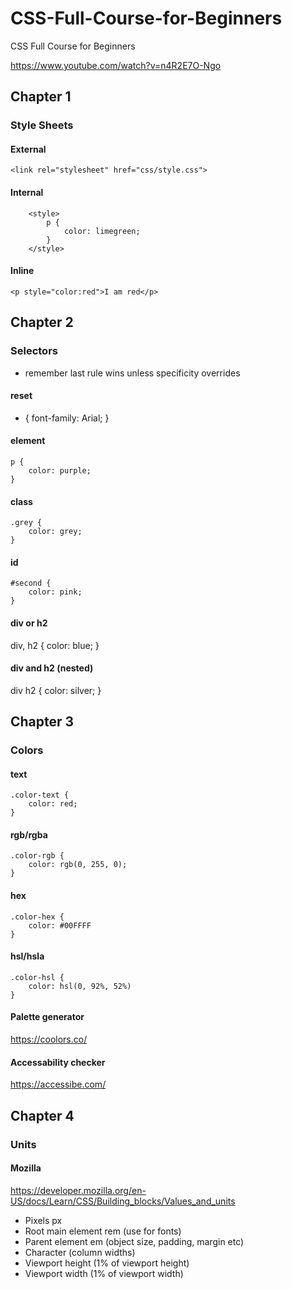# CSS-Full-Course-for-Beginners
CSS Full Course for Beginners

https://www.youtube.com/watch?v=n4R2E7O-Ngo

## Chapter 1
### Style Sheets

#### External
``
    <link rel="stylesheet" href="css/style.css">
``

#### Internal
```
    <style>
        p {
            color: limegreen;
        }
    </style>
``` 

#### Inline
```
<p style="color:red">I am red</p>
```

## Chapter 2
### Selectors

- remember last rule wins unless specificity overrides

#### reset 
* {
    font-family: Arial;
}

#### element
```
p {
    color: purple;
}
```

#### class
```
.grey {
    color: grey;
}
```

#### id
```
#second {
    color: pink;
}
```

#### div or h2
div, h2 {
    color: blue;
}

#### div and h2 (nested)
div h2 {
    color: silver;
}

## Chapter 3
### Colors

#### text
```
.color-text {
    color: red;
}
```

#### rgb/rgba
```
.color-rgb {
    color: rgb(0, 255, 0);
}
```

#### hex
```
.color-hex {
    color: #00FFFF
}
```

#### hsl/hsla
```
.color-hsl {
    color: hsl(0, 92%, 52%)
}
```

#### Palette generator
https://coolors.co/

#### Accessability checker
https://accessibe.com/


## Chapter 4
### Units

#### Mozilla
https://developer.mozilla.org/en-US/docs/Learn/CSS/Building_blocks/Values_and_units

- Pixels px
- Root main element rem (use for fonts)
- Parent element em (object size, padding, margin etc)
- Character (column widths)
- Viewport height (1% of viewport height)
- Viewport width (1% of viewport width)